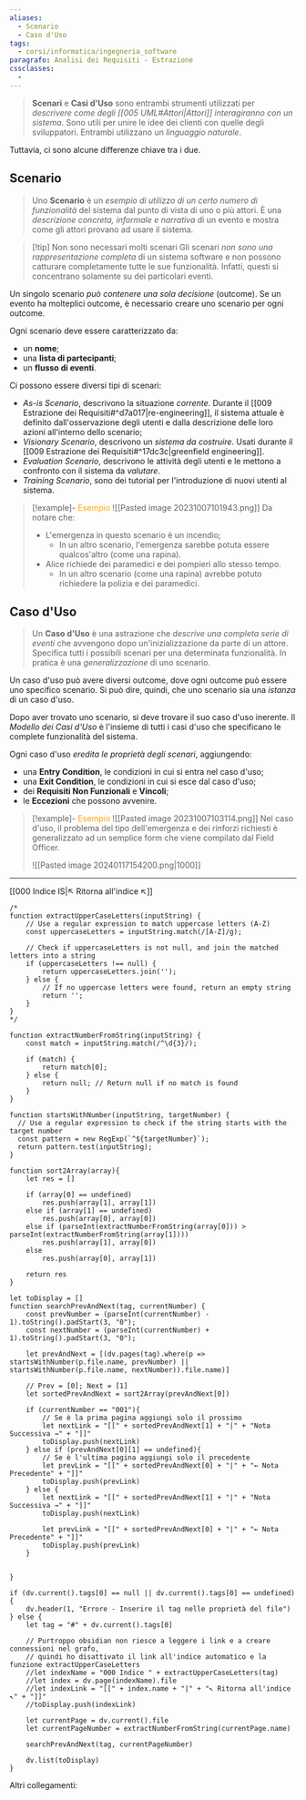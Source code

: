 ```yaml
---
aliases:
  - Scenario
  - Caso d'Uso
tags:
  - corsi/informatica/ingegneria_software
paragrafo: Analisi dei Requisiti - Estrazione
cssclasses:
  - 
---
```

>**Scenari** e **Casi d'Uso** sono entrambi strumenti utilizzati per *descrivere come degli [[005 UML#Attori|Attori]] interagiranno con un sistema*. Sono utili per unire le idee dei clienti con quelle degli sviluppatori. Entrambi utilizzano un *linguaggio naturale*.

Tuttavia, ci sono alcune differenze chiave tra i due.

## Scenario
> Uno **Scenario** è un *esempio di utilizzo di un certo numero di funzionalità* del sistema dal punto di vista di uno o più attori. 
> È una *descrizione concreta, informale e narrativa* di un evento e mostra come gli attori provano ad usare il sistema.

> [!tip] Non sono necessari molti scenari
> Gli scenari *non sono una rappresentazione completa* di un sistema software e non possono catturare completamente tutte le sue funzionalità. Infatti, questi si concentrano solamente su dei particolari eventi.

Un singolo scenario *può contenere una sola decisione* (outcome). Se un evento ha molteplici outcome, è necessario creare uno scenario per ogni outcome.

Ogni scenario deve essere caratterizzato da:
- un **nome**;
- una **lista di partecipanti**;
- un **flusso di eventi**.

Ci possono essere diversi tipi di scenari:
- *As-is Scenario*, descrivono la situazione *corrente*. Durante il [[009 Estrazione dei Requisiti#^d7a017|re-engineering]], il sistema attuale è definito dall'osservazione degli utenti e dalla descrizione delle loro azioni all'interno dello scenario;
- *Visionary Scenario*, descrivono un *sistema da costruire*. Usati durante il [[009 Estrazione dei Requisiti#^17dc3c|greenfield engineering]].
- *Evaluation Scenario*, descrivono le attività degli utenti e le mettono a confronto con il sistema da *valutare*.
- *Training Scenario*, sono dei tutorial per l'introduzione di nuovi utenti al sistema.

> [!example]- <font color="orange">Esempio</font>
>![[Pasted image 20231007101943.png]]
>Da notare che:
>- L'emergenza in questo scenario è un incendio;
>	- In un altro scenario, l'emergenza sarebbe potuta essere qualcos'altro (come una rapina).
>- Alice richiede dei paramedici e dei pompieri allo stesso tempo.
>	- In un altro scenario (come una rapina) avrebbe potuto richiedere la polizia e dei paramedici.

## Caso d'Uso
>Un **Caso d'Uso** è una astrazione che *descrive una completa serie di eventi* che avvengono dopo un'inizializzazione da parte di un attore. Specifica tutti i possibili scenari per una determinata funzionalità. In pratica è una *generalizzazione* di uno scenario.

Un caso d'uso può avere diversi outcome, dove ogni outcome può essere uno specifico scenario. 
Si può dire, quindi, che uno scenario sia una *istanza* di un caso d'uso.

Dopo aver trovato uno scenario, si deve trovare il suo caso d'uso inerente.
Il *Modello dei Casi d'Uso* è l'insieme di tutti i casi d'uso che specificano le complete funzionalità del sistema.

Ogni caso d'uso *eredita le proprietà degli scenari*, aggiungendo:
- una **Entry Condition**, le condizioni in cui si entra nel caso d'uso;
- una **Exit Condition**, le condizioni in cui si esce dal caso d'uso;
- dei **Requisiti Non Funzionali** e **Vincoli**;
- le **Eccezioni** che possono avvenire.

> [!example]- <font color="orange">Esempio</font>
> ![[Pasted image 20231007103114.png]]
>Nel caso d'uso, il problema del tipo dell'emergenza e dei rinforzi richiesti è generalizzato ad un semplice form che viene compilato dal Field Officer.
>
>![[Pasted image 20240117154200.png|1000]]

___
[[000 Indice IS|↖ Ritorna all'indice ↖]]

```dataviewjs
/*
function extractUpperCaseLetters(inputString) {
	// Use a regular expression to match uppercase letters (A-Z)
	const uppercaseLetters = inputString.match(/[A-Z]/g);
	
	// Check if uppercaseLetters is not null, and join the matched letters into a string
	if (uppercaseLetters !== null) {
		return uppercaseLetters.join('');
	} else {
	    // If no uppercase letters were found, return an empty string
	    return '';
	}
}
*/

function extractNumberFromString(inputString) {
	const match = inputString.match(/^\d{3}/);
	
	if (match) {
		return match[0];
	} else {
		return null; // Return null if no match is found
	}
}

function startsWithNumber(inputString, targetNumber) {
  // Use a regular expression to check if the string starts with the target number
  const pattern = new RegExp(`^${targetNumber}`);
  return pattern.test(inputString);
}

function sort2Array(array){
	let res = []
	
	if (array[0] == undefined)
		res.push(array[1], array[1])
	else if (array[1] == undefined)
		res.push(array[0], array[0])
	else if (parseInt(extractNumberFromString(array[0])) > parseInt(extractNumberFromString(array[1])))
		res.push(array[1], array[0])
	else
		res.push(array[0], array[1])
	
	return res
}

let toDisplay = []
function searchPrevAndNext(tag, currentNumber) {
	const prevNumber = (parseInt(currentNumber) - 1).toString().padStart(3, "0");
	const nextNumber = (parseInt(currentNumber) + 1).toString().padStart(3, "0");
	
	let prevAndNext = [(dv.pages(tag).where(p => startsWithNumber(p.file.name, prevNumber) || startsWithNumber(p.file.name, nextNumber)).file.name)]
	
	// Prev = [0]; Next = [1]
	let sortedPrevAndNext = sort2Array(prevAndNext[0])
	
	if (currentNumber == "001"){ 
		// Se è la prima pagina aggiungi solo il prossimo
		let nextLink = "[[" + sortedPrevAndNext[1] + "|" + "Nota Successiva →" + "]]"
		toDisplay.push(nextLink)
	} else if (prevAndNext[0][1] == undefined){
		// Se è l'ultima pagina aggiungi solo il precedente
		let prevLink = "[[" + sortedPrevAndNext[0] + "|" + "← Nota Precedente" + "]]"
		toDisplay.push(prevLink)
	} else {
		let nextLink = "[[" + sortedPrevAndNext[1] + "|" + "Nota Successiva →" + "]]"
		toDisplay.push(nextLink)
		
		let prevLink = "[[" + sortedPrevAndNext[0] + "|" + "← Nota Precedente" + "]]"
		toDisplay.push(prevLink)
	}
	
	
}

if (dv.current().tags[0] == null || dv.current().tags[0] == undefined){
	dv.header(1, "Errore - Inserire il tag nelle proprietà del file")
} else {
	let tag = "#" + dv.current().tags[0]

	// Purtroppo obsidian non riesce a leggere i link e a creare connessioni nel grafo,
	// quindi ho disattivato il link all'indice automatico e la funzione extractUpperCaseLetters
	//let indexName = "000 Indice " + extractUpperCaseLetters(tag)
	//let index = dv.page(indexName).file
	//let indexLink = "[[" + index.name + "|" + "↖ Ritorna all'indice ↖" + "]]"
	//toDisplay.push(indexLink)
	
	let currentPage = dv.current().file
	let currentPageNumber = extractNumberFromString(currentPage.name)
	
	searchPrevAndNext(tag, currentPageNumber)
	
	dv.list(toDisplay)
}
```

Altri collegamenti: 